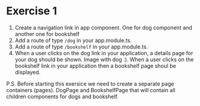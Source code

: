 # Exercise 1

1. Create a navigation link in app component. One for dog component and another one for bookshelf
2. Add a route of type `/dog` in your app.module.ts.
3. Add a route of type `/bookshelf` in your app.module.ts.
4. When a user clicks on the dog link in your application, a details page for your dog should be shown. Image with dog :). When a user clicks on the bookshelf link in your application then a bookshelf page shoul be displayed.

P.S. Before starting this exersice we need to create a separate page containers (pages). DogPage and BookshelfPage that will contain all children components for dogs and bookshelf.

